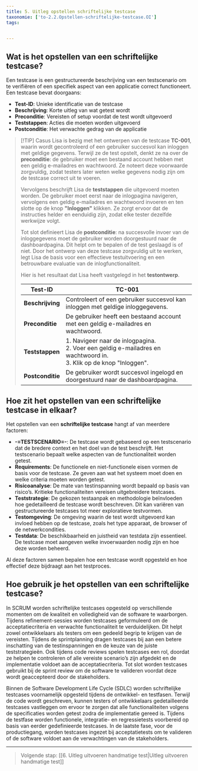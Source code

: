 ```yaml
---
title: 5. Uitleg opstellen schriftelijke testcase
taxonomie: ['to-2.2.Opstellen-schriftelijke-testcase.OI']
tags:


---
```


## Wat is het opstellen van een schriftelijke testcase?
Een testcase is een gestructureerde beschrijving van een testscenario om te verifiëren of een specifiek aspect van een applicatie correct functioneert. Een testcase bevat doorgaans:  
- **Test-ID**: Unieke identificatie van de testcase  
- **Beschrijving**: Korte uitleg van wat getest wordt  
- **Preconditie**: Vereisten of setup voordat de test wordt uitgevoerd  
- **Teststappen**: Acties die moeten worden uitgevoerd  
- **Postconditie**: Het verwachte gedrag van de applicatie  

> [!TIP] Casus
> Lisa is bezig met het ontwerpen van de testcase **TC-001**, waarin wordt gecontroleerd of een gebruiker succesvol kan inloggen met geldige gegevens. Terwijl ze de test opstelt, denkt ze na over de **preconditie**: de gebruiker moet een bestaand account hebben met een geldig e-mailadres en wachtwoord. Ze noteert deze voorwaarde zorgvuldig, zodat testers later weten welke gegevens nodig zijn om de testcase correct uit te voeren.  
>
> Vervolgens beschrijft Lisa de **teststappen** die uitgevoerd moeten worden. De gebruiker moet eerst naar de inlogpagina navigeren, vervolgens een geldig e-mailadres en wachtwoord invoeren en ten slotte op de knop **"Inloggen"** klikken. Ze zorgt ervoor dat de instructies helder en eenduidig zijn, zodat elke tester dezelfde werkwijze volgt.  
> 
> Tot slot definieert Lisa de **postconditie**: na succesvolle invoer van de inloggegevens moet de gebruiker worden doorgestuurd naar de dashboardpagina. Dit helpt om te bepalen of de test geslaagd is of niet. Door het ontwerp van deze testcase zorgvuldig uit te werken, legt Lisa de basis voor een effectieve testuitvoering en een betrouwbare evaluatie van de inlogfunctionaliteit.
>
> Hier is het resultaat dat Lisa heeft vastgelegd in het **testontwerp**. 
> 
> | **Test-ID**       | **TC-001** |
> |-------------------|-----------|
> | **Beschrijving**  | Controleert of een gebruiker succesvol kan inloggen met geldige inloggegevens. |
> | **Preconditie**   | De gebruiker heeft een bestaand account met een geldig e-mailadres en wachtwoord. |
> | **Teststappen**   | 1. Navigeer naar de inlogpagina. <br> 2. Voer een geldig e-mailadres en wachtwoord in. <br> 3. Klik op de knop "Inloggen". |
> | **Postconditie** | De gebruiker wordt succesvol ingelogd en doorgestuurd naar de dashboardpagina. |

## Hoe zit het opstellen van een schriftelijke testcase in elkaar?
Het opstellen van een **schriftelijke testcase** hangt af van meerdere factoren:  
- **-=TESTSCENARIO=-**: De testcase wordt gebaseerd op een testscenario dat de bredere context en het doel van de test beschrijft. Het testscenario bepaalt welke aspecten van de functionaliteit worden getest.  
- **Requirements**: De functionele en niet-functionele eisen vormen de basis voor de testcase. Ze geven aan wat het systeem moet doen en welke criteria moeten worden getest.  
- **Risicoanalyse**: De mate van testinspanning wordt bepaald op basis van risico’s. Kritieke functionaliteiten vereisen uitgebreidere testcases.  
- **Teststrategie**: De gekozen testaanpak en methodologie beïnvloeden hoe gedetailleerd de testcase wordt beschreven. Dit kan variëren van gestructureerde testcases tot meer exploratieve testvormen.  
- **Testomgeving**: De omgeving waarin de test wordt uitgevoerd kan invloed hebben op de testcase, zoals het type apparaat, de browser of de netwerkcondities.  
- **Testdata**: De beschikbaarheid en juistheid van testdata zijn essentieel. De testcase moet aangeven welke invoerwaarden nodig zijn en hoe deze worden beheerd.  

Al deze factoren samen bepalen hoe een testcase wordt opgesteld en hoe effectief deze bijdraagt aan het testproces.

## Hoe gebruik je het opstellen van een schriftelijke testcase?
In SCRUM worden schriftelijke testcases opgesteld op verschillende momenten om de kwaliteit en volledigheid van de software te waarborgen. Tijdens refinement-sessies worden testcases geformuleerd om de acceptatiecriteria en verwachte functionaliteit te verduidelijken. Dit helpt zowel ontwikkelaars als testers om een gedeeld begrip te krijgen van de vereisten. Tijdens de sprintplanning dragen testcases bij aan een betere inschatting van de testinspanningen en de keuze van de juiste teststrategieën. Ook tijdens code reviews spelen testcases een rol, doordat ze helpen te controleren of alle vereiste scenario’s zijn afgedekt en de implementatie voldoet aan de acceptatiecriteria. Tot slot worden testcases gebruikt bij de sprint review om de software te valideren voordat deze wordt geaccepteerd door de stakeholders.  

Binnen de Software Development Life Cycle (SDLC) worden schriftelijke testcases voornamelijk opgesteld tijdens de ontwikkel- en testfasen. Terwijl de code wordt geschreven, kunnen testers of ontwikkelaars gedetailleerde testcases vastleggen om ervoor te zorgen dat alle functionaliteiten volgens de specificaties worden getest zodra de implementatie gereed is. Tijdens de testfase worden functionele, integratie- en regressietests voorbereid op basis van eerder gedefinieerde testcases. In de laatste fase, voor de productiegang, worden testcases ingezet bij acceptatietests om te valideren of de software voldoet aan de verwachtingen van de stakeholders.

---

> Volgende stap: [[6. Uitleg uitvoeren handmatige test|Uitleg uitvoeren handmatige test]]
